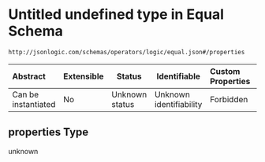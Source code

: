 # Untitled undefined type in Equal Schema

```txt
http://jsonlogic.com/schemas/operators/logic/equal.json#/properties
```




| Abstract            | Extensible | Status         | Identifiable            | Custom Properties | Additional Properties | Access Restrictions | Defined In                                                        |
| :------------------ | ---------- | -------------- | ----------------------- | :---------------- | --------------------- | ------------------- | ----------------------------------------------------------------- |
| Can be instantiated | No         | Unknown status | Unknown identifiability | Forbidden         | Allowed               | none                | [equal.json\*](operators/logic/equal.json "open original schema") |

## properties Type

unknown
